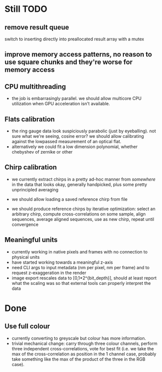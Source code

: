 # Still TODO

## remove result queue
switch to inserting directly into preallocated result array with a mutex

## improve memory access patterns, no reason to use square chunks and they're worse for memory access

## CPU multithreading
- the job is embarrasingly parallel. we should allow multicore CPU utilization when GPU acceleration isn't available.

## Flats calibration
- the ring gauge data look suspiciously parabolic (just by eyeballing). not sure what we're seeing, cosine error? we should allow calibrating against the lowpassed measurement of an optical flat.
- alternatively we could fit a low dimension polynomial, whether chebyshev of zernike or other

## Chirp calibration
- we currently extract chirps in a pretty ad-hoc manner from *somewhere* in the data that looks okay, generally handpicked, plus some pretty unprincipled averaging

- we should allow loading a saved reference chirp from file

- we should produce reference chirps by iterative optimization: select an arbitrary chirp, compute cross-correlations on some sample, align sequences, average aligned sequences, use as new chirp, repeat until convergence

## Meaningful units
- currently working in native pixels and frames with no connection to physical units
- have started working towards a meaningful z-axis
- need CLI args to input metadata (nm per pixel, nm per frame) and to request z-exaggeration in the render
- image export rescales data to [0,1*2^{bit_depth}], should at least report what the scaling was so that external tools can properly interpret the data

# Done
## Use full colour
- currently converting to greyscale but colour has more information.
- trivial mechanical change: carry through three colour channels, perform three independent cross-correlations, vote for best fit (i.e. we take the max of the cross-correlation as position in the 1 channel case, probably take something like the max of the product of the three in the RGB case).
